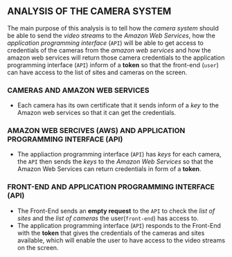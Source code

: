 ## ANALYSIS OF THE CAMERA SYSTEM
The main purpose of this analysis is to tell how the _camera system_ should be able to send the _video streams_ to the _Amazon Web Services_, how the _application programming interface_ (```API```) will be able to get access to credentials of the cameras from the _amazon web services_ and how the amazon web services will return those camera credentials to the application programming interface (```API```) inform of a **token** so that the front-end (```user```) can have access to the list of sites and cameras on the screen.
### CAMERAS AND AMAZON WEB SERVICES
- Each camera has its own certificate that it sends inform of a _key_  to the Amazon web services so that it can get the credentials.
### AMAZON WEB SERCIVES (AWS) AND APPLICATION PROGRAMMING INTERFACE (API)
- The appliaction programming interface (```API```) has _keys_ for each camera, the ```API``` then sends the _keys_ to the _Amazon Web Services_ so that the Amazon Web Services can return credentials in form of a **token**.

### FRONT-END AND APPLICATION PROGRAMMING INTERFACE (API)
- The Front-End sends an **empty request** to the ```API``` to check the _list of sites_ and the _list of cameras_ the user(```front-end```) has access to.
- The application programming interface (```API```) responds to the Front-End with the **token** that gives the credentials of the cameras and sites available, which will enable the user to have access to the video streams on the screen.